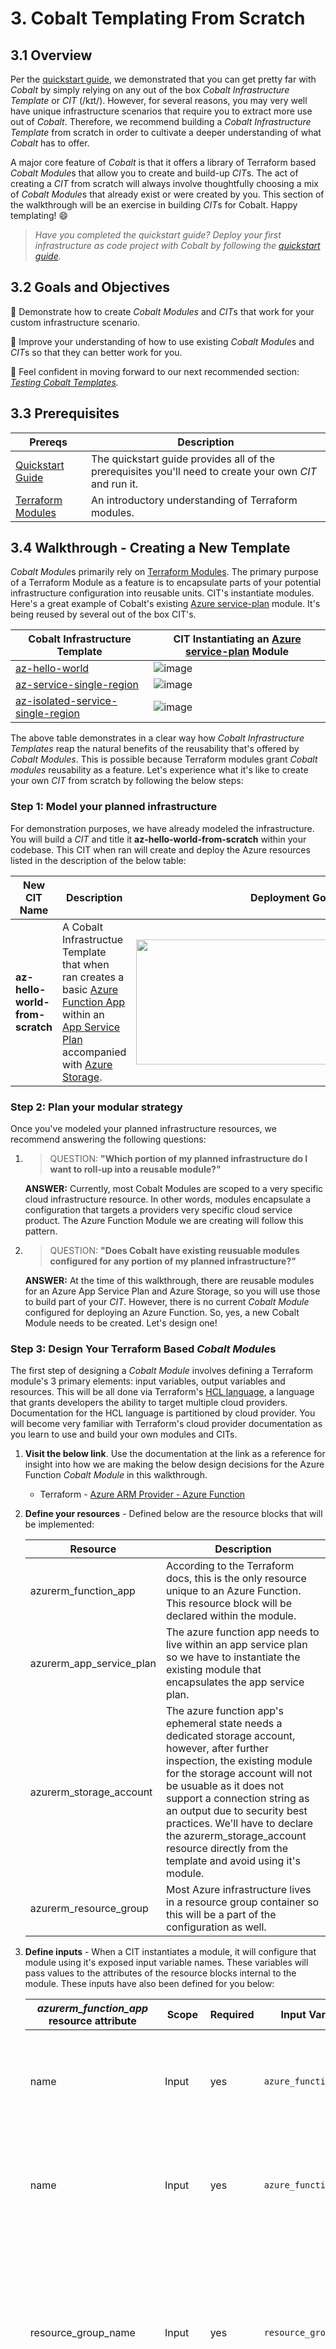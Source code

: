 # 3. Cobalt Templating From Scratch

## 3.1 Overview

Per the [quickstart guide](./2_QUICK_START_GUIDE.md), we demonstrated that you can get pretty far with *Cobalt* by simply relying on any out of the box *Cobalt Infrastructure Template* or *CIT* (/kɪt/). However, for several reasons, you may very well have unique infrastructure scenarios that require you to extract more use out of *Cobalt*. Therefore, we recommend building a *Cobalt Infrastructure Template* from scratch in order to cultivate a deeper understanding of what *Cobalt* has to offer.

A major core feature of *Cobalt* is that it offers a library of Terraform based *Cobalt Module*s that allow you to create and build-up *CIT*s. The act of creating a *CIT* from scratch will always involve thoughtfully choosing a mix of *Cobalt Module*s that already exist or were created by you. This section of the walkthrough will be an exercise in building *CIT*s for Cobalt. Happy templating! 😄

> *Have you completed the quickstart guide? Deploy your first infrastructure as code project with Cobalt by following the [quickstart guide](./2_QUICK_START_GUIDE.md).*

## 3.2 Goals and Objectives

🔲 Demonstrate how to create *Cobalt Modules* and *CIT*s that work for your custom infrastructure scenario.

🔲 Improve your understanding of how to use existing *Cobalt Module*s and *CIT*s so that they can better work for you.

🔲 Feel confident in moving forward to our next recommended section: *[Testing Cobalt Templates](./4_TEMPLATE_TESTING.md).*

## 3.3 Prerequisites

| Prereqs | Description |
|----------|--------------|
| [Quickstart Guide](./2_QUICK_START_GUIDE.md) | The quickstart guide provides all of the prerequisites you'll need to create your own *CIT* and run it.|
| [Terraform Modules](https://www.terraform.io/docs/configuration/modules.html) | An introductory understanding of Terraform modules.|

## 3.4 Walkthrough - Creating a New Template

*Cobalt Module*s primarily rely on [Terraform Modules](https://www.terraform.io/docs/configuration/modules.html). The primary purpose of a Terraform Module as a feature is to encapsulate parts of your potential infrastructure configuration into reusable units. CIT's instantiate modules. Here's a great example of Cobalt's existing [Azure service-plan](./../infra/modules/providers/azure/service-plan/README.md) module. It's being reused by several out of the box CIT's.

| Cobalt Infrastructure Template | CIT Instantiating an [Azure service-plan](./../infra/modules/providers/azure/service-plan/README.md) Module |
|----------|----------|
|[az-hello-world](./../infra/templates/az-hello-world/README.md)| ![image](https://user-images.githubusercontent.com/10041279/67301762-82123500-f4b5-11e9-9bff-8dc07a4fe001.png) |
|[az-service-single-region](./../infra/templates/az-hello-world/README.md)| ![image](https://user-images.githubusercontent.com/10041279/67302608-bf2af700-f4b6-11e9-9add-846bd2df42be.png) |
|[az-isolated-service-single-region](./../infra/templates/az-hello-world/README.md)| ![image](https://user-images.githubusercontent.com/10041279/67302203-2ac09480-f4b6-11e9-839f-19d40abd51ae.png) |

The above table demonstrates in a clear way how *Cobalt Infrastructure Templates* reap the natural benefits of the reusability that's offered by *Cobalt Modules*. This is possible because Terraform modules grant *Cobalt modules* reusability as a feature. Let's experience what it's like to create your own *CIT* from scratch by following the below steps:

### **Step 1:** Model your planned infrastructure

For demonstration purposes, we have already modeled the infrastructure. You will build a *CIT* and title it **az-hello-world-from-scratch** within your codebase. This CIT when ran will create and deploy the Azure resources listed in the description of the below table:

| New CIT Name | Description | Deployment Goal |
|----------|----------|----------|
| **az-hello-world-from-scratch** | A Cobalt Infrastructue Template that when ran creates a basic [Azure Function App](https://docs.microsoft.com/en-us/azure/azure-functions/functions-overview) within an [App Service Plan](https://docs.microsoft.com/en-us/azure/app-service/overview-hosting-plans) accompanied with [Azure Storage](https://azure.microsoft.com/en-us/services/storage/blobs/). | <image src="https://user-images.githubusercontent.com/10041279/67136958-a9d27600-f1f3-11e9-896c-d18f3a287de5.png" width="500" height="200"/> |

### **Step 2:** Plan your modular strategy

Once you've modeled your planned infrastructure resources, we recommend answering the following questions:

1. > QUESTION: **"Which portion of my planned infrastructure do I want to roll-up into a reusable module?"**

    **ANSWER:** Currently, most Cobalt Modules are scoped to a very specific cloud infrastructure resource. In other words, modules encapsulate a configuration that targets a providers very specific cloud service product. The Azure Function Module we are creating will follow this pattern.

1. > QUESTION: **"Does Cobalt have existing reusuable modules configured for any portion of my planned infrastructure?"**

    **ANSWER:** At the time of this walkthrough, there are reusable modules for an Azure App Service Plan and Azure Storage, so you will use those to build part of your *CIT*. However, there is no current *Cobalt Module* configured for deploying an Azure Function. So, yes, a new Cobalt Module needs to be created. Let's design one!

### **Step 3:** Design Your Terraform Based *Cobalt Module*s

The first step of designing a *Cobalt Module* involves defining a Terraform module's 3 primary elements: input variables, output variables and resources. This will be all done via Terraform's [HCL language](https://learn.hashicorp.com/terraform), a language that grants developers the ability to target multiple cloud providers. Documentation for the HCL language is partitioned by cloud provider. You will become very familiar with Terraform's cloud provider documentation as you learn to use and build your own modules and CITs.

1. **Visit the below link**. Use the documentation at the link as a reference for insight into how we are making the below design decisions for the Azure Function *Cobalt Module* in this walkthrough.

    * Terraform - [Azure ARM Provider - Azure Function](https://www.terraform.io/docs/providers/azurerm/r/function_app.html#example-usage-in-a-consumption-plan-)

1. **Define your resources** - Defined below are the resource blocks that will be implemented:

    | Resource | Description |
    |--------|-------------|
    | azurerm_function_app | According to the Terraform docs, this is the only resource unique to an Azure Function. This resource block will be declared within the module. |
    | azurerm_app_service_plan | The azure function app needs to live within an app service plan so we have to instantiate the existing module that encapsulates the app service plan. |
    | azurerm_storage_account | The azure function app's ephemeral state needs a dedicated storage account, however, after further inspection, the existing module for the storage account will not be usuable as it does not support a connection string as an output due to security best practices. We'll have to declare the azurerm_storage_account resource directly from the template and avoid using it's module.  |
    | azurerm_resource_group | Most Azure infrastructure lives in a resource group container so this will be a part of the configuration as well.  |

1. **Define inputs** - When a CIT instantiates a module, it will configure that module using it's exposed input variable names. These variables will pass values to the attributes of the resource blocks internal to the module. These inputs have also been defined for you below:

    | *azurerm_function_app* resource attribute | Scope | Required | Input Variable Name | Description |
    |--------|-------------|-------------|-----------|-----------|
    | name | Input | yes | `azure_function_name` | A name for the function app and how it will be identified within your Azure subscription. |
    | name | Input | yes | `azure_function_name_prefix` | A prefix name for appending unique values to the azure function name. |
    | resource_group_name | Input | yes | `resource_group` | Most Azure infrastructure lives in a resource group container of your choice. By making this an input, each module instance can have a different resouce group. |
    | location | Input | yes | `resource_group_location` | The geo-location here should derive from the geo-location that the resource group name lives in. |
    | app_service_plan_id  | Input | yes | `app_service_plan_id` | This input implies that the azure function resource will live within an app service plan. |
    | storage_connection_string | Input | yes | `storage_connection_string` | This is the storage account in which the ephemeral state for an Azure Function will be orchestrated when the endpoint is invoked. |
    | app_settings | Internal | no | `-` | { environment = "hw-from-scratch" } - We will provide a hard-coded key-value pair as an example that does not require an input. Value will not be passed from a CIT. |

1. **Define outputs** - A module instance will only output values that it's been pre-configured to output. It's **best practice** to configure module instance outputs so that you can validate expected results. These results are visible in standard out if passed to the template when running the terraform plan and apply steps. These outputs are defined for you below:

    | *azurerm_function_app* attribute | Scope | Required | Output Variable Name | Description |
    |--------|-------------|-------------|-----------|-----------|
    | id | Output | no | `azure_function_id` | This is the ID output by the function app and used within your Azure subscription. |
    | default_hostname | Output | no | `azure_function_url` | This is the url endpoint output by the Azure Function app. |
    | kind | Output | no | `app_service_type` | This should output "functionapp". |

    > **NOTE:** In this case, no attributes are required because no other resources in the CIT will depend on the output of the module instance.

### **Step 4:** Implement Your Terraform Based *Cobalt Module*s

Let's implement the Azure Function Cobalt Module and integrate the input variables, output variables and resources defined in the previous step.

1. Navigate to the azure providers directory (i.e. ./infra/modules/providers/azure) and execute the following commands to wire up your new module:

    ```bash
    # Create a directory called "function-app"
    mkdir -p ./function-app
    # Navigate to that directory
    cd function-app
    # Create a main.tf, variables.tf and output.tf
    touch main.tf
    touch variables.tf
    touch output.tf
    ```

1. Open the variables.tf and paste the following:

    ```HCL
    //These are the inputs for your Azure Function Cobalt Module
    variable "azure_function_name" {
        description = "A name for the function app and how it will be identified within your Azure subscription and resource group."
        type        = string
    }
    variable "azure_function_name_prefix" {
        description = "A prefix for the azure function name."
        type        = string
    }
    variable "resource_group" {
        description = "The name of the resource group in which to create the function app."
        type        = string
    }
    variable "resource_group_location" {
        description = "The location of the resource group where the function app will live."
        type        = string
    }
    variable "app_service_plan_id" {
        description = "The ID of the service plan where the azure function app will be hosted."
        type        = string
    }
    variable "storage_connection_string" {
        description = "This is the storage account where the ephemeral state for an Azure Function will be orchestrated when the endpoint is invoked."
        type        = string
    }
    ```

1. Open the main.tf file and paste the the following:

    ```HCL
    // This resource block references all the inputs defined in the variables.tf file
    resource "azurerm_function_app" "walkthrough" {
        name                      = format("%s-%s", var.azure_function_name_prefix, lower(var.azure_function_name))
        resource_group_name       = var.resource_group
        location                  = var.resource_group_location
        app_service_plan_id       = var.app_service_plan_id
        storage_connection_string = var.storage_connection_string
        app_settings = {
            "environment" = "hw-from-scratch"
        }
    }
    ```

1. Open the output.tf and paste the following:

    ```HCL
    // This configures Terraform to display the module's output during the `terraform plan` and `terraform apply` steps.
    output "azure_function_id" {
        description = "The URLs of the app services created."
        value       = azurerm_function_app.walkthrough.id
    }
    output "azure_function_url" {
        description = "The resource ids of the app services created."
        value       = azurerm_function_app.walkthrough.default_hostname
    }
    output "app_service_type" {
        description = "The type of app service created."
        value       = azurerm_function_app.walkthrough.kind
    }
    ```

### **Step 5:** Implement Azure Hello World From Scratch CIT

Let's implement the Azure Hello World From Scratch CIT by instantiating our new Azure Function Cobalt Module along with the modules that it depends on.

1. Navigate to the infra templates directory (i.e. ./infra/templates) and execute the following commands to wire up your new CIT:

    ```bash
    # Create a directory called "function-app"
    mkdir -p ./az-hello-world-from-scratch
    # Navigate to that directory
    cd az-hello-world-from-scratch
    # Copy generic files
    cp ./../az-hello-world/backend.tf backend.tf
    cp ./../az-hello-world/versions.tf versions.tf
    # Create a commons.tf, main.tf, variables.tf, outputs.tf and terraform.tfvars
    touch variables.tf touch commons.tf touch main.tf touch outputs.tf touch terraform.tfvars
    ```

1. Open the terraform.tfvars file and paste the the following:

    ```HCL
    resource_group_location = "eastus"
    name                    = "az-hw-scratch"
    randomization_level     = 8
    ```

1. Open the variables.tf file and paste the the following:

    ```HCL
    // ---- General Configuration ----

    variable "name" {
        description = "An identifier used to construct the names of all resources in this template."
        type        = string
    }

    variable "randomization_level" {
        description = "Number of additional random characters to include in resource names to insulate against unexpected resource name collisions."
        type        = number
        default     = 8
    }

    variable "resource_group_location" {
        description = "The Azure region where all resources in this template should be created."
        type        = string
    }

    // ---- Storage Account Configuration ----
    variable "storage_account_tier" {
        description = "Determines the level of performance required."
        type = string
        default = "Standard"
    }

    variable "storage_account_replication" {
        description = "Defines the type of replication to use for this storage account. Valid options are LRS*, GRS, RAGRS and ZRS."
        type = string
        default = "LRS"
    }

    variable "storage_account_tags" {
        description = "Metadata about the storage account created."
        type = string
        default = "hw-from-scratch"
    }

    // ---- Service Plan Module Configuration ----
    variable "service_plan_tier" {
        description = "The tier under which the service plan is created. Details can be found at https://docs.microsoft.com/en-us/azure/app-service/overview-hosting-plans."
        type = string
        default = "Dynamic"
    }

    variable "service_plan_size" {
        description = "The compute and storage needed for the service plan to be deployed. Details can be found at https://azure.microsoft.com/en-us/pricing/details/app-service/windows/"
        type = string
        default = "Y1"
    }

    variable "service_plan_kind" {
        description = "The kind of Service Plan to be created. i.e. FunctionApp"
        type = string
        default = "FunctionApp"
    }
    ```

1. Open the commons.tf file and paste the the following:

    ```HCL
    module "provider" {
        source = "../../modules/providers/azure/provider"
    }

    resource "random_string" "workspace_scope" {
        keepers = {
            # Generate a new id each time we switch to a new workspace or app id
            ws_name = replace(trimspace(lower(terraform.workspace)), "_", "-")
            app_id  = replace(trimspace(lower(var.name)), "_", "-")
        }

        length  = max(1, var.randomization_level) // error for zero-length
        special = false
        upper   = false
    }

    locals {
        // sanitize names
        app_id  = random_string.workspace_scope.keepers.app_id
        region  = replace(trimspace(lower(var.resource_group_location)), "_", "-")
        ws_name = random_string.workspace_scope.keepers.ws_name
        suffix  = var.randomization_level > 0 ? "-${random_string.workspace_scope.result}" : ""

        // base name for resources, name constraints documented here: https://docs.microsoft.com/en-us/azure/architecture/best-practices/naming-conventions
        base_name    = length(local.app_id) > 0 ? "${local.ws_name}${local.suffix}-${local.app_id}" : "${local.ws_name}${local.suffix}"
        base_name_21 = length(local.base_name) < 22 ? local.base_name : "${substr(local.base_name, 0, 21 - length(local.suffix))}${local.suffix}"
        base_name_46 = length(local.base_name) < 47 ? local.base_name : "${substr(local.base_name, 0, 46 - length(local.suffix))}${local.suffix}"
        base_name_60 = length(local.base_name) < 61 ? local.base_name : "${substr(local.base_name, 0, 60 - length(local.suffix))}${local.suffix}"
        base_name_76 = length(local.base_name) < 77 ? local.base_name : "${substr(local.base_name, 0, 76 - length(local.suffix))}${local.suffix}"
        base_name_83 = length(local.base_name) < 84 ? local.base_name : "${substr(local.base_name, 0, 83 - length(local.suffix))}${local.suffix}"

        // Resolved resource names
        app_rg_name         = "${local.base_name_83}-app-rg" // app resource group (max 90 chars)
        sp_name             = "${local.base_name}-sp"        // service plan
        app_svc_name_prefix = local.base_name_21
        stor_account_prefix = local.base_name_46
    }
    ```

1. Open the main.tf file and paste the the following:

    ```HCL
    resource "azurerm_resource_group" "main" {
        name     = local.app_rg_name
        location = local.region
    }

    resource "azurerm_storage_account" "walkthrough" {
        name                     = format("%s%s", replace(lower(local.stor_account_prefix), "-", ""), "azfuncappsa")
        resource_group_name      = azurerm_resource_group.main.name
        location                 = azurerm_resource_group.main.location
        account_tier             = var.storage_account_tier
        account_replication_type = var.storage_account_replication

        tags = {
            environment = var.storage_account_tags
        }
    }

    module "service_plan" {
        source                = "../../modules/providers/azure/service-plan"
        resource_group_name   = azurerm_resource_group.main.name
        service_plan_name     = local.sp_name
        service_plan_tier     = var.service_plan_tier
        service_plan_size     = var.service_plan_size
        service_plan_kind     = var.service_plan_kind
        service_plan_reserved = false
    }

    # The connection string output serves as a counter-example. Connection string outputs are not secure.
    module "function_app" {
        source                      = "../../modules/providers/azure/function-app"
        azure_function_name         = "azfun-wlkthrgh"
        azure_function_name_prefix  = local.app_svc_name_prefix
        resource_group              = azurerm_resource_group.main.name
        resource_group_location     = azurerm_resource_group.main.location
        app_service_plan_id         = module.service_plan.app_service_plan_id
        storage_connection_string   = azurerm_storage_account.walkthrough.primary_connection_string
    }
    ```

1. Open the outputs.tf file and paste the the following:

    ```HCL
    output "azure_function_app_id" {
        value = module.function_app.azure_function_id
    }

    output "azure_function_default_hostname" {
        value = module.function_app.azure_function_url
    }

    output "azure_function_app_service_type" {
        value = module.function_app.app_service_type
    }
    ```

### **Final Step:** Run Your New Template

| Final **Azure Function Cobalt Module** | Final **az-hello-world-from-scratch** CIT |
|----------|--------------|
| ![image](https://user-images.githubusercontent.com/10041279/67350873-b1ef2600-f511-11e9-8985-e3d22c1394d6.png) | ![image](https://user-images.githubusercontent.com/10041279/67350941-dc40e380-f511-11e9-8e2f-ceee1c4d9586.png) |

1. **Setup Local Environment Variables**

    * See step 3 of the quick start guide for guidance on how to setup your environment variables.

1. **Initialize a Terraform Remote Workspace**

    * See step 4 of the quick start guide for guidance on how to initalize a Terraform remote workspace.

1. **From the az-hello-world-scratch directory, execute the following commands to run a template and orchestrate a deployment.**

    ```bash
    # Ensure that the current workspace is az-hw-scratch-$USER.
    terraform workspace show

    # See what terraform will try to deploy without actually deploying.
    terraform plan

    # Run Azure Hello World From Scratch CIT to execute a deployment.
    terraform apply
    ```

1. **Validate Infrastructure Deployed Successfully**

    * Login to the Azure Portal.
    * Search for "Resource Group" to find the Resource Group menu.
    * Find and Select the name of the Resource Group created from running the Azure Hello World From Scratch CIT.
    * Select the App Service created from running the template.
    * Select the "overview" tab.
    * Wait for the App Service "URL" link to display itself from within the menu and then visit the link.

        <image src="https://user-images.githubusercontent.com/10041279/67352169-df899e80-f514-11e9-904a-fe31b91d1ccb.png" width="460"/>

## Conclusion

Using the guidance from this walkthrough, you were able to deploy infrastructure by running a CIT that you built yourself. Additionally, if you completed the Cobalt [Quickstart Guide](./2_QUICK_START_GUIDE.md), you also deployed infrastructure by running our [*Azure Hello World CIT*](../infra/templates/az-hello-world/README.md "AZ Hello World - Cobalt Infrastructure Template"). Both of these deployments were designed in way that would give you a basic understanding of the Cobalt Developer Workflow (i.e. create/choose a template ---> init ---> select workspace ---> plan ---> apply ---> destroy) that you can build on. This is why we'd like to point out that these two deployments did not include automated testing. Moving forward, however, we strongly encourage automated testing as a major part of your Cobalt Developer Workflow, SDLC and Cobalt [OSS contributions](https://opensource.microsoft.com/codeofconduct/faq/). Please continue to the recommended next step for guidance on automated testing in Cobalt.

### **Recommended Next Step:** *[Testing Cobalt Templates](./4_TEMPLATE_TESTING.md).*
